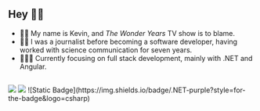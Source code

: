 ## Hey 👋🏼

- 🧑🏻 My name is Kevin, and *The Wonder Years* TV show is to blame.
- ✍🏻 I was a journalist before becoming a software developer, having worked with science communication for seven years.
- 👨🏻‍💻 Currently focusing on full stack development, mainly with .NET and Angular.

<!---
## Tools 💻

<div style="display: inline_block"><br>
   <a href="#"><img align="center" alt="CSharp" height="40" width="50" src="https://cdn.jsdelivr.net/gh/devicons/devicon/icons/csharp/csharp-original.svg"></a>
   <a href="#"><img align="center" alt="DotNet" height="40" width="50" src="https://cdn.jsdelivr.net/gh/devicons/devicon/icons/dotnetcore/dotnetcore-original.svg"></a>
   <a href="#"><img align="center" alt="Angular" height="40" width="50" src="https://cdn.jsdelivr.net/gh/devicons/devicon/icons/angularjs/angularjs-original.svg"></a>
   <a href="#"><img align="center" alt="Oracle" height="40" width="50" src="https://cdn.jsdelivr.net/gh/devicons/devicon/icons/oracle/oracle-original.svg"></a>
</div>
-->

##

<div> 
    <a href="mailto:kevinribeiroalencar@gmail.com" target="_blank"><img src="https://img.shields.io/badge/Gmail-D14836?style=for-the-badge&logo=gmail&logoColor=white" target="_blank"></a>
    <a href="https://www.linkedin.com/in/kevinalencar" target="_blank"><img src="https://img.shields.io/badge/LinkedIn-0077B5?style=for-the-badge&logo=linkedin&logoColor=white"></a>
   ![Static Badge](https://img.shields.io/badge/.NET-purple?style=for-the-badge&logo=csharp)
</div>
